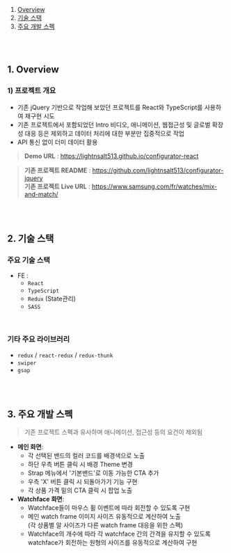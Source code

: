 <br />
<br />

1. [Overview](#overview)
2. [기술 스택](#techstack)
3. [주요 개발 스펙](#specification)

<br />
<br />

## 1. Overview <a id="overview"></a>
### 1) 프로젝트 개요
* 기존 jQuery 기반으로 작업해 보았던 프로젝트를 React와 TypeScript를 사용하여 재구현 시도
* 기존 프로젝트에서 포함되었던 Intro 비디오, 애니메이션, 웹접근성 및 글로벌 확장성 대응 등은 제외하고 데이터 처리에 대한 부분만 집중적으로 작업
* API 통신 없이 더미 데이터 활용 
> **Demo URL** : https://lightnsalt513.github.io/configurator-react

> **기존 프로젝트 README** : https://github.com/lightnsalt513/configurator-jquery    
> **기존 프로젝트 Live URL** : https://www.samsung.com/fr/watches/mix-and-match/ 

<br />
<br />

## 2. 기술 스택 <a id="techstack"></a>
### 주요 기술 스택
  * FE :
    * `React`
    * `TypeScript`
    * `Redux` (State관리)
    * `SASS`

&nbsp;
### 기타 주요 라이브러리
  * `redux` / `react-redux` / `redux-thunk`
  * `swiper`
  * `gsap`

<br />
<br />

## 3. 주요 개발 스펙 <a id="specification"></a>
> 기존 프로젝트 스펙과 유사하며 애니메이션, 접근성 등의 요건이 제외됨
* **메인 화면**:
  * 각 선택된 밴드의 컬러 코드를 배경색으로 노출
  * 하단 우측 버튼 클릭 시 배경 Theme 변경
  * Strap 메뉴에서 '기본밴드'로 이동 가능한 CTA 추가
  * 우측 'X' 버튼 클릭 시 되돌아가기 기능 구현
  * 각 상품 가격 밑의 CTA 클릭 시 팝업 노출
* **Watchface 화면**:
  * Watchface들이 마우스 휠 이벤트에 따라 회전할 수 있도록 구현
  * 메인 watch frame 이미지 사이즈 유동적으로 계산하여 노출    
    (각 상품별 알 사이즈가 다른 watch frame 대응을 위한 스펙)
  * Watchface의 개수에 따라 각 watchface 간의 간격을 유지할 수 있도록 watchface가 회전하는 원형의 사이즈를 유동적으로 계산하여 구현
